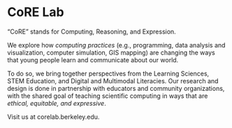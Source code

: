 # CoRE Lab

“CoRE” stands for Computing, Reasoning, and Expression. 

We explore how *computing practices* (e.g., programming, data analysis and visualization, computer simulation, GIS mapping) are changing the ways that young people learn and communicate about our world.

To do so, we bring together perspectives from the Learning Sciences, STEM Education, and Digital and Multimodal Literacies. Our research and design is done in partnership with educators and community organizations, with the shared goal of teaching scientific computing in ways that are *ethical, equitable, and expressive*.

Visit us at corelab.berkeley.edu.
